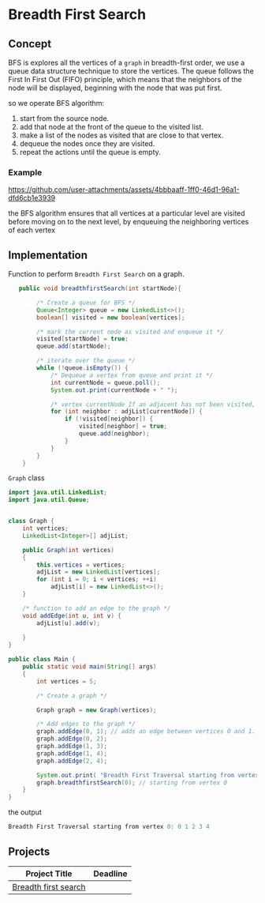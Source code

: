 # Breadth First Search

## Concept
BFS is explores all the vertices of a `graph` in breadth-first order, we use a queue data structure technique to store the vertices. The queue follows the First In First Out (FIFO) principle, which means that the neighbors of the node will be displayed, beginning with the node that was put first.


so we operate BFS algorithm:

1. start from the source node.
2. add that node at the front of the queue to the visited list.
3. make a list of the nodes as visited that are close to that vertex.
4. dequeue the nodes once they are visited.
5. repeat the actions until the queue is empty.


### Example




https://github.com/user-attachments/assets/4bbbaaff-1ff0-46d1-96a1-dfd6cb1e3939




the BFS algorithm ensures that all vertices at a particular level are visited before moving on to the next level, by enqueuing the neighboring vertices of each vertex



## Implementation

 Function to perform `Breadth First Search` on a graph.

```java
   public void breadthfirstSearch(int startNode){

        /* Create a queue for BFS */
        Queue<Integer> queue = new LinkedList<>();
        boolean[] visited = new boolean[vertices];

        /* mark the current node as visited and enqueue it */
        visited[startNode] = true;
        queue.add(startNode);

        /* iterate over the queue */
        while (!queue.isEmpty()) {
            /* Dequeue a vertex from queue and print it */
            int currentNode = queue.poll();
            System.out.print(currentNode + " ");

            /* vertex currentNode If an adjacent has not been visited, then mark it visited and enqueue it */
            for (int neighbor : adjList[currentNode]) {
                if (!visited[neighbor]) {
                    visited[neighbor] = true;
                    queue.add(neighbor);
                }
            }
        }
    }
```

`Graph` class 

```java
import java.util.LinkedList;
import java.util.Queue;


class Graph {
    int vertices;
    LinkedList<Integer>[] adjList;

    public Graph(int vertices)
    {
        this.vertices = vertices;
        adjList = new LinkedList[vertices];
        for (int i = 0; i < vertices; ++i)
            adjList[i] = new LinkedList<>();
    }

    /* function to add an edge to the graph */
    void addEdge(int u, int v) { 
        adjList[u].add(v); 
    
    }
}
```

```java
public class Main {
    public static void main(String[] args)
    {
        int vertices = 5;

        /* Create a graph */

        Graph graph = new Graph(vertices);

        /* Add edges to the graph */
        graph.addEdge(0, 1); // adds an edge between vertices 0 and 1.
        graph.addEdge(0, 2);
        graph.addEdge(1, 3);
        graph.addEdge(1, 4);
        graph.addEdge(2, 4);

        System.out.print( "Breadth First Traversal starting from vertex 0: ");
        graph.breadthfirstSearch(0); // starting from vertex 0 
    }
}
```

the output
```java
Breadth First Traversal starting from vertex 0: 0 1 2 3 4
```
## Projects
| Project Title | Deadline |
:-----------:|:-------------|
|[Breadth first search](https://github.com/SAFCSP-Team/breadth-first-search-project/tree/main)|



